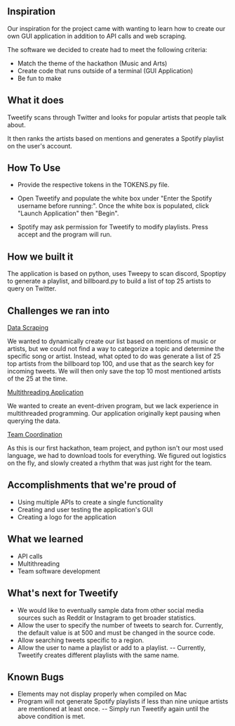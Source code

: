 ## Inspiration
Our inspiration for the project came with wanting to learn how to create our own GUI application in addition to API calls and web scraping.

The software we decided to create had to meet the following criteria:
- Match the theme of the hackathon (Music and Arts)
- Create code that runs outside of a terminal (GUI Application)
- Be fun to make

## What it does
Tweetify scans through Twitter and looks for popular artists that people talk about.

It then ranks the artists based on mentions and generates a Spotify playlist on the user's account.

## How To Use
- Provide the respective tokens in the TOKENS.py file.

 - Open Tweetify and populate the white box under "Enter the Spotify username before running:". Once the white box is populated, click "Launch Application" then "Begin".
 - Spotify may ask permission for Tweetify to modify playlists. Press accept and the program will run.

## How we built it
The application is based on python, uses Tweepy to scan discord, Spoptipy to generate a playlist, and billboard.py to build a list of top 25 artists to query on Twitter.

## Challenges we ran into
<ins>Data Scraping</ins>

We wanted to dynamically create our list based on mentions of music or artists, but we could not find a way to categorize a topic and determine the specific song or artist. Instead, what opted to do was generate a list of 25 top artists from the billboard top 100, and use that as the search key for incoming tweets. We will then only save the top 10 most mentioned artists of the 25 at the time.

<ins> Multithreading Application</ins>

We wanted to create an event-driven program, but we lack experience in multithreaded programming. Our application originally kept pausing when querying the data.

<ins> Team Coordination</ins>

As this is our first hackathon, team project, and python isn't our most used language, we had to download tools for everything. We figured out logistics on the fly, and slowly created a rhythm that was just right for the team.

## Accomplishments that we're proud of
- Using multiple APIs to create a single functionality
- Creating and user testing the application's GUI
- Creating a logo for the application

## What we learned
- API calls
- Multithreading
- Team software development

## What's next for Tweetify
- We would like to eventually sample data from other social media sources such as Reddit or Instagram to get broader statistics.
- Allow the user to specify the number of tweets to search for. Currently, the default value is at 500 and must be changed in the source code.
- Allow searching tweets specific to a region.
- Allow the user to name a playlist or add to a playlist.
-- Currently, Tweetify creates different playlists with the same name.

## Known Bugs
- Elements may not display properly when compiled on Mac
- Program will not generate Spotify playlists if less than nine unique artists are mentioned at least once.
-- Simply run Tweetify again until the above condition is met.
